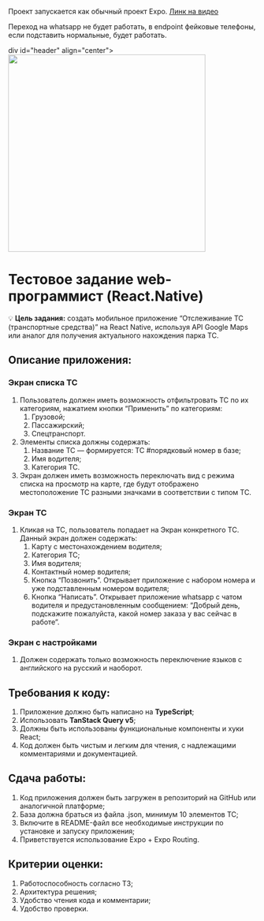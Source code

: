 Проект запускается как обычный проект Expo.
[Линк на видео](https://res.cloudinary.com/dywhqlfx7/video/upload/v1702628608/port/test_port.mp4)

Переход на whatsapp не будет работать, в endpoint фейковые телефоны, если подставить нормальные, будет работать.

div id="header" align="center">
<img src="https://res.cloudinary.com/dywhqlfx7/image/upload/v1702633997/port/test_port.gif" width="400"/>

</div>

# Тестовое задание web-программист (React.Native)

💡 **Цель задания:** создать мобильное приложение “Отслеживание ТС (транспортные средства)” на React Native, используя API Google Maps или аналог для получения актуального нахождения парка ТС.

## Описание приложения:

### Экран списка ТС

1. Пользователь должен иметь возможность отфильтровать ТС по их категориям, нажатием кнопки “Применить” по категориям:
   1. Грузовой;
   2. Пассажирский;
   3. Спецтранспорт.
2. Элементы списка должны содержать:
   1. Название ТС — формируется: ТС #порядковый номер в базе;
   2. Имя водителя;
   3. Категория ТС.
3. Экран должен иметь возможность переключать вид с режима списка на просмотр на карте, где будут отображено местоположение ТС разными значками в соответствии с типом ТС.

### Экран ТС

1. Кликая на ТС, пользователь попадает на Экран конкретного ТС. Данный экран должен содержать:
   1. Карту с местонахождением водителя;
   2. Категория ТС;
   3. Имя водителя;
   4. Контактный номер водителя;
   5. Кнопка “Позвонить”. Открывает приложение с набором номера и уже подставленным номером водителя;
   6. Кнопка “Написать”. Открывает приложение whatsapp с чатом водителя и предустановленным сообщением: “Добрый день, подскажите пожалуйста, какой номер заказа у вас сейчас в работе”.

### Экран с настройками

1. Должен содержать только возможность переключение языков с английского на русский и наоборот.

## Требования к коду:

1. Приложение должно быть написано на **TypeScript**;
2. Использовать **TanStack Query v5**;
3. Должны быть использованы функциональные компоненты и хуки React;
4. Код должен быть чистым и легким для чтения, с надлежащими комментариями и документацией.

## Сдача работы:

1. Код приложения должен быть загружен в репозиторий на GitHub или аналогичной платформе;
2. База должна браться из файла .json, минимум 10 элементов ТС;
3. Включите в README-файл все необходимые инструкции по установке и запуску приложения;
4. Приветствуется использование Expo + Expo Routing.

## Критерии оценки:

1. Работоспособность согласно ТЗ;
2. Архитектура решения;
3. Удобство чтения кода и комментарии;
4. Удобство проверки.
